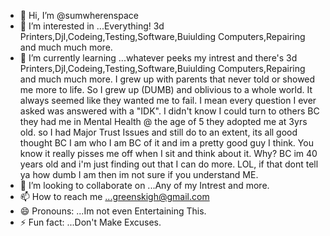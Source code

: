 - 👋 Hi, I’m @sumwherenspace
- 👀 I’m interested in ...Everything! 3d Printers,DjI,Codeing,Testing,Software,Buiulding Computers,Repairing and much much more.
- 🌱 I’m currently learning ...whatever peeks my intrest and there's 3d Printers,DjI,Codeing,Testing,Software,Buiulding Computers,Repairing and much much more. I grew up with parents that never told or showed me more to life. So I grew up (DUMB) and oblivious to a whole world. It always seemed like they wanted me to fail. I mean every question I ever asked was answered with a "IDK". I didn't know I could turn to others BC they had me in Mental Health @ the age of 5 they adopted me at 3yrs old. so I had Major Trust Issues and still do to an extent, its all good thought BC I am who I am BC of it and im a pretty good guy I think. You know it really pisses me off when I sit and think about it. Why? BC im 40 years old and i'm just finding out that I can do more. LOL, if that dont tell ya how dumb I am then im not sure if you understand ME.
- 💞️ I’m looking to collaborate on ...Any of my Intrest and more.
- 📫 How to reach me ...greenskigh@gmail.com
- 😄 Pronouns: ...Im not even Entertaining This.
- ⚡ Fun fact: ...Don't Make Excuses.

<!---
sumwherenspace/sumwherenspace is a ✨ special ✨ repository because its `README.md` (this file) appears on your GitHub profile.
You can click the Preview link to take a look at your changes.
--->
